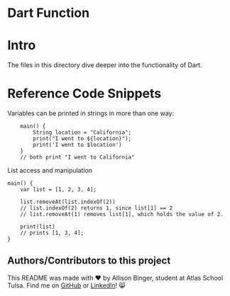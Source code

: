 # Dart Function

# Intro
The files in this directory dive deeper into the functionality of Dart.

# Reference Code Snippets

Variables can be printed in strings in more than one way:

```
    main() {
        String location = "California";
        print("I went to ${location}");
        print('I went to $location')
    }
    // both print "I went to California"
```

List access and manipulation
```
main() {
    var list = [1, 2, 3, 4];

    list.removeAt(list.indexOf(2))
    // list.indexOf(2) returns 1, since list[1] == 2
    // list.removeAt(1) removes list[1], which holds the value of 2.

    print(list)
    // prints [1, 3, 4];
}
```

## Authors/Contributors to this project
This README was made with :heart: by Allison Binger, student at Atlas School Tulsa. Find me on [GitHub](https://github.com/allisonabinger) or [LinkedIn](https://linkedin.com/in/allisonbinger)! :smile_cat:
